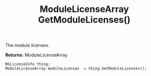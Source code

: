 ﻿---
uid: crmscript_ref_NSLicenseInfo_GetModuleLicenses
title: ModuleLicenseArray GetModuleLicenses()
intellisense: NSLicenseInfo.GetModuleLicenses
keywords: NSLicenseInfo, GetModuleLicenses
so.topic: reference
---

The module licenses.

**Returns:** ModuleLicenseArray


```crmscript
NSLicenseInfo thing;
ModuleLicenseArray moduleLicenses  = thing.GetModuleLicenses();
```


